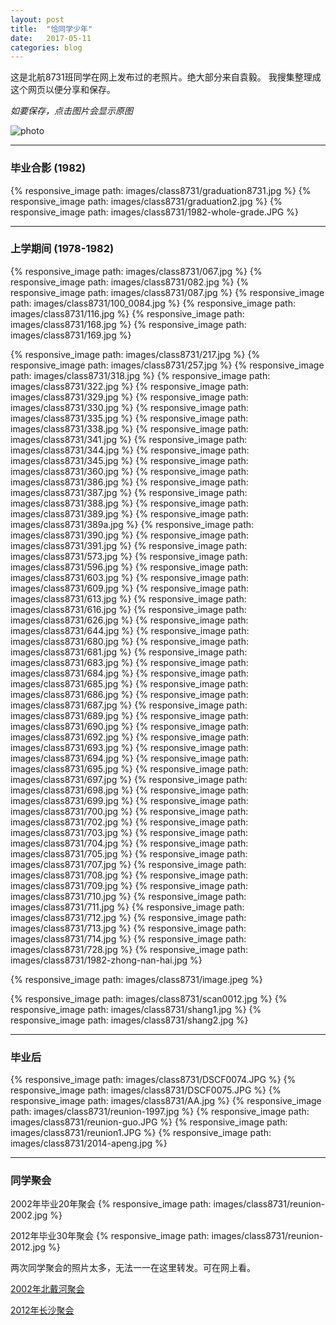 ```yaml
---
layout: post
title:  "恰同学少年"
date:   2017-05-11
categories: blog 
---
```


这是北航8731班同学在网上发布过的老照片。绝大部分来自袁毅。
我搜集整理成这个网页以便分享和保存。

*如要保存，点击图片会显示原图*

![photo]({{site.url}}/images/class8731/1982-class-photo.jpg)


--------------------

### 毕业合影 (1982)

{% responsive_image path: images/class8731/graduation8731.jpg %}
{% responsive_image path: images/class8731/graduation2.jpg %}
{% responsive_image path: images/class8731/1982-whole-grade.JPG %}

--------------------

### 上学期间 (1978-1982)

{% responsive_image path: images/class8731/067.jpg %}
{% responsive_image path: images/class8731/082.jpg %}
{% responsive_image path: images/class8731/087.jpg %}
{% responsive_image path: images/class8731/100_0084.jpg %}
{% responsive_image path: images/class8731/116.jpg %}
{% responsive_image path: images/class8731/168.jpg %}
{% responsive_image path: images/class8731/169.jpg %}


{% responsive_image path: images/class8731/217.jpg %}
{% responsive_image path: images/class8731/257.jpg %}
{% responsive_image path: images/class8731/318.jpg %}
{% responsive_image path: images/class8731/322.jpg %}
{% responsive_image path: images/class8731/329.jpg %}
{% responsive_image path: images/class8731/330.jpg %}
{% responsive_image path: images/class8731/335.jpg %}
{% responsive_image path: images/class8731/338.jpg %}
{% responsive_image path: images/class8731/341.jpg %}
{% responsive_image path: images/class8731/344.jpg %}
{% responsive_image path: images/class8731/345.jpg %}
{% responsive_image path: images/class8731/360.jpg %}
{% responsive_image path: images/class8731/386.jpg %}
{% responsive_image path: images/class8731/387.jpg %}
{% responsive_image path: images/class8731/388.jpg %}
{% responsive_image path: images/class8731/389.jpg %}
{% responsive_image path: images/class8731/389a.jpg %}
{% responsive_image path: images/class8731/390.jpg %}
{% responsive_image path: images/class8731/391.jpg %}
{% responsive_image path: images/class8731/573.jpg %}
{% responsive_image path: images/class8731/596.jpg %}
{% responsive_image path: images/class8731/603.jpg %}
{% responsive_image path: images/class8731/609.jpg %}
{% responsive_image path: images/class8731/613.jpg %}
{% responsive_image path: images/class8731/616.jpg %}
{% responsive_image path: images/class8731/626.jpg %}
{% responsive_image path: images/class8731/644.jpg %}
{% responsive_image path: images/class8731/680.jpg %}
{% responsive_image path: images/class8731/681.jpg %}
{% responsive_image path: images/class8731/683.jpg %}
{% responsive_image path: images/class8731/684.jpg %}
{% responsive_image path: images/class8731/685.jpg %}
{% responsive_image path: images/class8731/686.jpg %}
{% responsive_image path: images/class8731/687.jpg %}
{% responsive_image path: images/class8731/689.jpg %}
{% responsive_image path: images/class8731/690.jpg %}
{% responsive_image path: images/class8731/692.jpg %}
{% responsive_image path: images/class8731/693.jpg %}
{% responsive_image path: images/class8731/694.jpg %}
{% responsive_image path: images/class8731/695.jpg %}
{% responsive_image path: images/class8731/697.jpg %}
{% responsive_image path: images/class8731/698.jpg %}
{% responsive_image path: images/class8731/699.jpg %}
{% responsive_image path: images/class8731/700.jpg %}
{% responsive_image path: images/class8731/702.jpg %}
{% responsive_image path: images/class8731/703.jpg %}
{% responsive_image path: images/class8731/704.jpg %}
{% responsive_image path: images/class8731/705.jpg %}
{% responsive_image path: images/class8731/707.jpg %}
{% responsive_image path: images/class8731/708.jpg %}
{% responsive_image path: images/class8731/709.jpg %}
{% responsive_image path: images/class8731/710.jpg %}
{% responsive_image path: images/class8731/711.jpg %}
{% responsive_image path: images/class8731/712.jpg %}
{% responsive_image path: images/class8731/713.jpg %}
{% responsive_image path: images/class8731/714.jpg %}
{% responsive_image path: images/class8731/728.jpg %}
{% responsive_image path: images/class8731/1982-zhong-nan-hai.jpg %}

{% responsive_image path: images/class8731/image.jpeg %}

{% responsive_image path: images/class8731/scan0012.jpg %}
{% responsive_image path: images/class8731/shang1.jpg %}
{% responsive_image path: images/class8731/shang2.jpg %}

--------------------

### 毕业后

{% responsive_image path: images/class8731/DSCF0074.JPG %}
{% responsive_image path: images/class8731/DSCF0075.JPG %}
{% responsive_image path: images/class8731/AA.jpg %}
{% responsive_image path: images/class8731/reunion-1997.jpg %}
{% responsive_image path: images/class8731/reunion-guo.JPG %}
{% responsive_image path: images/class8731/reunion1.JPG %}
{% responsive_image path: images/class8731/2014-apeng.jpg %}

--------------------

### 同学聚会

2002年毕业20年聚会
{% responsive_image path: images/class8731/reunion-2002.jpg %}

2012年毕业30年聚会
{% responsive_image path: images/class8731/reunion-2012.jpg %}

两次同学聚会的照片太多，无法一一在这里转发。可在网上看。

[2002年北戴河聚会](http://photo.163.com/class8731/#m=1&aid=246139020&p=1)

[2012年长沙聚会](http://photo.163.com/class8731/#m=1&aid=245529033&p=1)

